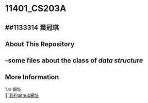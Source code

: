 # 11401_CS203A
 ##1133314 葉冠琪
 ---
 ## About This Repository
 -some files about the class of *data structure*
 ---
 ## More Information
 1.🌐 網址  
🔗 [我的github網址](https://yachi-byte.github.io/)
